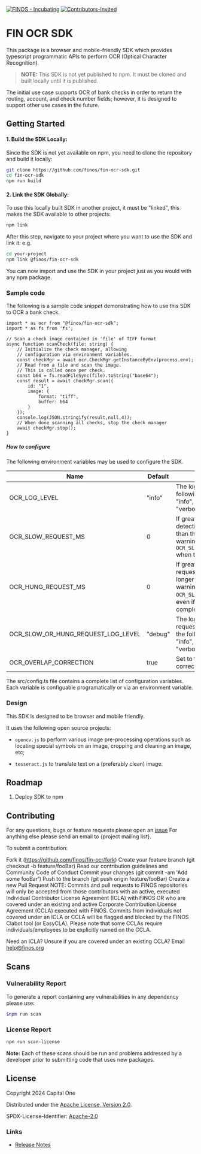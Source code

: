 [![FINOS - Incubating](https://cdn.jsdelivr.net/gh/finos/contrib-toolbox@master/images/badge-incubating.svg)](https://community.finos.org/docs/governance/Software-Projects/stages/incubating) [![Contributors-Invited](https://img.shields.io/badge/Contributors-Wanted-blue)](./CONTRIBUTE.md)
# FIN OCR SDK

This package is a browser and mobile-friendly SDK which provides typescript programmatic APIs to perform OCR (Optical Character Recognition).

> **NOTE:** This SDK is not yet published to npm. It must be cloned and built locally until it is published.

The initial use case supports OCR of bank checks in order to return the routing, account, and check number fields; however, it is designed to support other use cases in the future.

## Getting Started

#### 1. Build the SDK Locally:

Since the SDK is not yet available on npm, you need to clone the repository and build it locally:

```bash
git clone https://github.com/finos/fin-ocr-sdk.git
cd fin-ocr-sdk
npm run build
```

#### 2. Link the SDK Globally:
To use this locally built SDK in another project, it must be "linked", this makes the SDK available to other projects:

```bash
npm link
```
After this step, navigate to your project where you want to use the SDK and link it:
e.g.
```bash
cd your-project
npm link @finos/fin-ocr-sdk
```
You can now import and use the SDK in your project just as you would with any npm package.

### Sample code

The following is a sample code snippet demonstrating how to use this SDK to OCR a bank check.

```
import * as ocr from "@finos/fin-ocr-sdk";
import * as fs from 'fs';

// Scan a check image contained in 'file' of TIFF format
async function scanCheck(file: string) {
    // Initialize the check manager, allowing
    // configuration via environment variables.
    const checkMgr = await ocr.CheckMgr.getInstanceByEnv(process.env);
    // Read from a file and scan the image.
    // This is called once per check.
    const b64 = fs.readFileSync(file).toString("base64");
    const result = await checkMgr.scan({
        id: "1",
        image: {
            format: "tiff",
            buffer: b64
        }
    });
    console.log(JSON.stringify(result,null,4));
    // When done scanning all checks, stop the check manager
    await checkMgr.stop();
}
```

##### How to configure

The following environment variables may be used to configure the SDK.

| Name | Default | Description |
| ---- | ------- | ----------- |
| OCR_LOG_LEVEL | "info" | The log level which is any of the following: "fatal", "error", "warn", "info", "debug", "trace", or "verbose". |
| OCR_SLOW_REQUEST_MS | 0 | If greater than 0, enable slow request detection.  If a request takes longer than this many milliseconds, a warning message is logged at level `OCR_SLOW_OR_HUNG_REQUEST_LOG_LEVEL` when the request completes. |
| OCR_HUNG_REQUEST_MS | 0 | If greater than 0, enable hung request detection.  If a request takes longer than this many milliseconds, a warning message is logged at level `OCR_SLOW_OR_HUNG_REQUEST_LOG_LEVEL`, even if the request has not completed. |
| OCR_SLOW_OR_HUNG_REQUEST_LOG_LEVEL | "debug" | The log level for slow or hung requests. The value may be any of the following: "fatal", "error", "warn", "info", "debug", "trace", or "verbose". |
| OCR_OVERLAP_CORRECTION | true | Set to false to disable OCR overlap correction. |

The src/config.ts file contains a complete list of configuration variables.  Each variable is configuable programatically or via an environment variable.

### Design

This SDK is designed to be browser and mobile friendly.

It uses the following open source projects:

* `opencv.js` to perform various image pre-processing operations such as locating special symbols on an image, cropping and cleaning an image, etc;

* `tesseract.js` to translate text on a (preferably clean) image.

## Roadmap

1. Deploy SDK to npm

## Contributing

For any questions, bugs or feature requests please open an [issue](https://github.com/finos/fin-ocr/issues) For anything else please send an email to {project mailing list}.

To submit a contribution:

Fork it (<https://github.com/finos/fin-ocr/fork>)
Create your feature branch (git checkout -b feature/fooBar)
Read our contribution guidelines and Community Code of Conduct
Commit your changes (git commit -am 'Add some fooBar')
Push to the branch (git push origin feature/fooBar)
Create a new Pull Request
NOTE: Commits and pull requests to FINOS repositories will only be accepted from those contributors with an active, executed Individual Contributor License Agreement (ICLA) with FINOS OR who are covered under an existing and active Corporate Contribution License Agreement (CCLA) executed with FINOS. Commits from individuals not covered under an ICLA or CCLA will be flagged and blocked by the FINOS Clabot tool (or EasyCLA). Please note that some CCLAs require individuals/employees to be explicitly named on the CCLA.

Need an ICLA? Unsure if you are covered under an existing CCLA? Email help@finos.org

## Scans
### Vulnerability Report

To generate a report containing any vulnerabilities in any dependency please use:

```bash
$npm run scan
```

### License Report

```bash
npm run scan-license
```

**Note:** Each of these scans should be run and problems addressed by a developer prior to submitting code that uses new packages.

## License

Copyright 2024 Capital One

Distributed under the [Apache License, Version 2.0](http://www.apache.org/licenses/LICENSE-2.0).

SPDX-License-Identifier: [Apache-2.0](https://spdx.org/licenses/Apache-2.0)


### Links

- [Release Notes](./RELEASE_NOTES.md)
